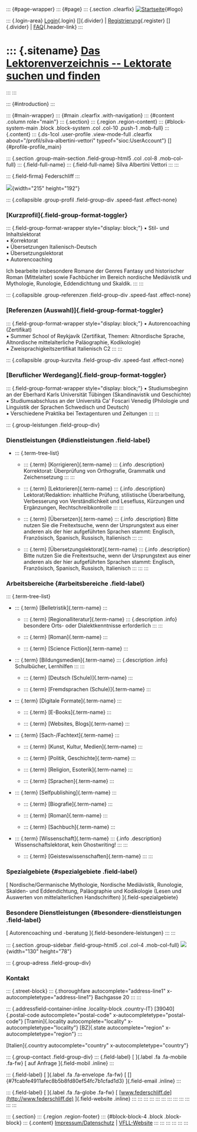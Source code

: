 ::: {#page-wrapper}
::: {#page}
::: {.section .clearfix}
[![Startseite](https://www.lektoren.de/sites/default/files/VfLL_logo.jpg)](/ "Startseite"){#logo}

::: {.login-area}
[Login](/user){.login} []{.divider} \|
[Registrierung](/user/register){.register} []{.divider} \|
[FAQ](/faq-page){.header-link}
:::

::: {.sitename}
[Das Lektorenverzeichnis -- Lektorate suchen und finden](/ "Startseite")
========================================================================
:::
:::

::: {#introduction}
:::

::: {#main-wrapper}
::: {#main .clearfix .with-navigation}
::: {#content .column role="main"}
::: {.section}
::: {.region .region-content}
::: {#block-system-main .block .block-system .col .col-10 .push-1 .mob-full}
::: {.content}
::: {.ds-1col .user-profile .view-mode-full .clearfix about="/profil/silva-albertini-vettori" typeof="sioc:UserAccount"}
[]{#profile-profile_main}

::: {.section .group-main-section .field-group-html5 .col .col-8 .mob-col-full}
::: {.field-full-name}
::: {.field-full-name}
Silva Albertini Vettori
:::
:::

::: {.field-firma}
Federschliff
:::

![](https://www.lektoren.de/sites/default/files/styles/profile-image-full/public/users/profile_img/25.04_5.jpg?itok=v8LmCN_u){width="215"
height="192"}

::: {.collapsible .group-profil .field-group-div .speed-fast .effect-none}
### [Kurzprofil]{.field-group-format-toggler}

::: {.field-group-format-wrapper style="display: block;"}
▪ Stil- und Inhaltslektorat\
▪ Korrektorat\
▪ Übersetzungen Italienisch-Deutsch\
▪ Übersetzungslektorat\
▪ Autorencoaching

Ich bearbeite insbesondere Romane der Genres Fantasy und historischer
Roman (Mittelalter) sowie Fachbücher im Bereich nordische Mediävistik
und Mythologie, Runologie, Eddendichtung und Skaldik.
:::
:::

::: {.collapsible .group-referenzen .field-group-div .speed-fast .effect-none}
### [Referenzen (Auswahl)]{.field-group-format-toggler}

::: {.field-group-format-wrapper style="display: block;"}
▪ Autorencoaching (Zertifikat)\
▪ Summer School of Reykjavík (Zertifikat, Themen: Altnordische Sprache,
Altnordische mittelalterliche Paläographie, Kodikologie)\
▪ Zweisprachigkeitszertifikat Italienisch C2
:::
:::

::: {.collapsible .group-kurzvita .field-group-div .speed-fast .effect-none}
### [Beruflicher Werdegang]{.field-group-format-toggler}

::: {.field-group-format-wrapper style="display: block;"}
▪ Studiumsbeginn an der Eberhard Karls Universität Tübingen
(Skandinavistik und Geschichte)\
▪ Studiumsabschluss an der Università Ca\' Foscari Venedig (Philologie
und Linguistik der Sprachen Schwedisch und Deutsch)\
▪ Verschiedene Praktika bei Textagenturen und Zeitungen
:::
:::

::: {.group-leistungen .field-group-div}
### Dienstleistungen {#dienstleistungen .field-label}

-   ::: {.term-tree-list}
    -   ::: {.term}
        [Korrigieren]{.term-name}
        ::: {.info .description}
        Korrektorat: Überprüfung von Orthografie, Grammatik und
        Zeichensetzung
        :::
        :::

    -   ::: {.term}
        [Lektorieren]{.term-name}
        ::: {.info .description}
        Lektorat/Redaktion: inhaltliche Prüfung, stilistische
        Überarbeitung, Verbesserung von Verständlichkeit und Lesefluss,
        Kürzungen und Ergänzungen, Rechtschreibkontrolle
        :::
        :::

    -   ::: {.term}
        [Übersetzen]{.term-name}
        ::: {.info .description}
        Bitte nutzen Sie die Freitextsuche, wenn der Ursprungstext aus
        einer anderen als der hier aufgeführten Sprachen stammt:
        Englisch, Französisch, Spanisch, Russisch, Italienisch
        :::
        :::

    -   ::: {.term}
        [Übersetzungslektorat]{.term-name}
        ::: {.info .description}
        Bitte nutzen Sie die Freitextsuche, wenn der Ursprungstext aus
        einer anderen als der hier aufgeführten Sprachen stammt:
        Englisch, Französisch, Spanisch, Russisch, Italienisch
        :::
        :::
    :::

### Arbeitsbereiche {#arbeitsbereiche .field-label}

::: {.term-tree-list}
-   ::: {.term}
    [Belletristik]{.term-name}
    :::

    -   ::: {.term}
        [Regionalliteratur]{.term-name}
        ::: {.description .info}
        besondere Orts- oder Dialektkenntnisse erforderlich
        :::
        :::

    -   ::: {.term}
        [Roman]{.term-name}
        :::

    -   ::: {.term}
        [Science Fiction]{.term-name}
        :::

-   ::: {.term}
    [Bildungsmedien]{.term-name}
    ::: {.description .info}
    Schulbücher, Lernhilfen
    :::
    :::

    -   ::: {.term}
        [Deutsch (Schule)]{.term-name}
        :::

    -   ::: {.term}
        [Fremdsprachen (Schule)]{.term-name}
        :::

-   ::: {.term}
    [Digitale Formate]{.term-name}
    :::

    -   ::: {.term}
        [E-Books]{.term-name}
        :::

    -   ::: {.term}
        [Websites, Blogs]{.term-name}
        :::

-   ::: {.term}
    [Sach-/Fachtext]{.term-name}
    :::

    -   ::: {.term}
        [Kunst, Kultur, Medien]{.term-name}
        :::

    -   ::: {.term}
        [Politik, Geschichte]{.term-name}
        :::

    -   ::: {.term}
        [Religion, Esoterik]{.term-name}
        :::

    -   ::: {.term}
        [Sprachen]{.term-name}
        :::

-   ::: {.term}
    [Selfpublishing]{.term-name}
    :::

    -   ::: {.term}
        [Biografie]{.term-name}
        :::

    -   ::: {.term}
        [Roman]{.term-name}
        :::

    -   ::: {.term}
        [Sachbuch]{.term-name}
        :::

-   ::: {.term}
    [Wissenschaft]{.term-name}
    ::: {.info .description}
    Wissenschaftslektorat, kein Ghostwriting!
    :::
    :::

    -   ::: {.term}
        [Geisteswissenschaften]{.term-name}
        :::
:::

### Spezialgebiete {#spezialgebiete .field-label}

[ Nordische/Germanische Mythologie, Nordische Mediävistik, Runologie,
Skalden- und Eddendichtung, Paläographie und Kodikologie (Lesen und
Auswerten von mittelalterlichen Handschriften) ]{.field-spezialgebiete}

### Besondere Dienstleistungen {#besondere-dienstleistungen .field-label}

[ Autorencoaching und -beratung ]{.field-besondere-leistungen}
:::
:::

::: {.section .group-sidebar .field-group-html5 .col .col-4 .mob-col-full}
![](https://www.lektoren.de/sites/default/files/styles/logo/public/users/profile_logo/federschliff_logo_weiss.jpg?itok=K8eCJC7g){width="130"
height="78"}

::: {.group-adress .field-group-div}
### Kontakt

::: {.street-block}
::: {.thoroughfare autocomplete="address-line1" x-autocompletetype="address-line1"}
Bachgasse 20
:::
:::

::: {.addressfield-container-inline .locality-block .country-IT}
[39040]{.postal-code autocomplete="postal-code"
x-autocompletetype="postal-code"} [Tramin]{.locality
autocomplete="locality" x-autocompletetype="locality"} [BZ]{.state
autocomplete="region" x-autocompletetype="region"}
:::

[Italien]{.country autocomplete="country" x-autocompletetype="country"}

::: {.group-contact .field-group-div}
::: {.field-label}
[ ]{.label .fa .fa-mobile .fa-fw} [ auf Anfrage ]{.field-mobil .inline}
:::

::: {.field-label}
[ ]{.label .fa .fa-envelope .fa-fw} [
[]{#7fcabfe4911afec8b5b8fd80ef54fc7b1cfad1d3} ]{.field-email .inline}
:::

::: {.field-label}
[ ]{.label .fa .fa-globe .fa-fw} [
[www.federschliff.de](http://www.federschliff.de) ]{.field-website
.inline}
:::
:::
:::
:::
:::
:::
:::
:::
:::
:::
:::
:::

::: {.section}
::: {.region .region-footer}
::: {#block-block-4 .block .block-block}
::: {.content}
[Impressum/Datenschutz](/impressum) \|
[VFLL-Website](http://www.vfll.de)
:::
:::
:::
:::
:::
:::
